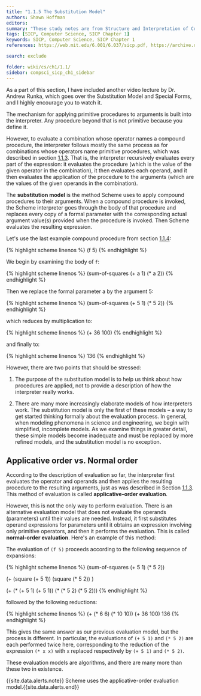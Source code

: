 ```yaml
---
title: "1.1.5 The Substitution Model"
authors: Shawn Hoffman
editors: 
summary: "These study notes are from Structure and Interpretation of Computer Programs - 2nd Edition (MIT Electrical Engineering and Computer Science) by Abelson, H. and Sussman, G."
tags: [SICP, Computer Science, SICP Chapter 1]
keywords: SICP, Computer Science, SICP Chapter 1
references: https://web.mit.edu/6.001/6.037/sicp.pdf, https://archive.org/details/ucberkeley_webcast_l28HAzKy0N8, https://youtu.be/z3BGkwjCeZw, https://youtu.be/FV02zkWmpUw

search: exclude

folder: wiki/cs/ch1/1.1/
sidebar: compsci_sicp_ch1_sidebar
---
```


As a part of this section, I have included another video lecture by Dr. Andrew Runka, which goes over the Substitution Model and Special Forms, and I highly encourage you to watch it.

The mechanism for applying primitive procedures to arguments is built into the interpreter. Any procedure beyond that is not primitive because you define it.

However, to evaluate a combination whose operator names a compound procedure, the interpreter follows mostly the same process as for combinations whose operators name primitive procedures, which was described in section [1.1.3](/wiki/cs/sicp/ch1/1.1/evaluating_combinations/). That is, the interpreter recursively evaluates every part of the expression: it evaluates the procedure (which is the value of the given operator in the combination), it then evaluates each operand, and it then evaluates the application of the procedure to the arguments (which are the values of the given operands in the combination).

The **substitution model** is the method Scheme uses to apply compound procedures to their arguments. When a compound procedure is invoked, the Scheme interpreter goes through the body of that procedure and replaces every copy of a formal parameter with the corresponding actual argument value(s) provided when the procedure is invoked. Then Scheme evaluates the resulting expression.

Let's use the last example compound procedure from section [1.1.4](/wiki/cs/sicp/ch1/1.1/compound_procedures/):

{% highlight scheme linenos %}
(f 5)
{% endhighlight %}

We begin by examining the body of `f`:

{% highlight scheme linenos %}
(sum-of-squares (+ a 1) (* a 2))
{% endhighlight %}

Then we replace the formal parameter a by the argument 5:

{% highlight scheme linenos %}
(sum-of-squares (+ 5 1) (* 5 2))
{% endhighlight %}

which reduces by multiplication to:

{% highlight scheme linenos %}
(+ 36 100)
{% endhighlight %}

and finally to:

{% highlight scheme linenos %}
136
{% endhighlight %}

However, there are two points that should be stressed:

1. The purpose of the substitution model is to help us think about how procedures are applied, not to provide a description of how the interpreter really works.

2. There are many more increasingly elaborate models of how interpreters work. The substitution model is only the first of these models – a way to get started thinking formally about the evaluation process. In general, when modeling phenomena in science and engineering, we begin with simplified, incomplete models. As we examine things in greater detail, these simple models become inadequate and must be replaced by more refined models, and the substitution model is no exception.

## Applicative order vs. Normal order

According to the description of evaluation so far, the interpreter first evaluates the operator and operands and then applies the resulting procedure to the resulting arguments, just as was described in Section [1.1.3](/wiki/cs/sicp/ch1/1.1/evaluating_combinations/). This method of evaluation is called **applicative-order evaluation**.

However, this is not the only way to perform evaluation. There is an alternative evaluation model that does not evaluate the operands (parameters) until their values are needed. Instead, it first substitutes operand expressions for parameters until it obtains an expression involving only primitive operators, and then it performs the evaluation. This is called **normal-order evaluation**. Here's an example of this method:

The evaluation of `(f 5)` proceeds according to the following sequence of expansions:

{% highlight scheme linenos %}
(sum-of-squares (+ 5 1) (* 5 2))

(+    (square (+ 5 1))      (square (* 5 2))   )

(+    (* (+ 5 1) (+ 5 1))   (* (* 5 2) (* 5 2)))
{% endhighlight %}

followed by the following reductions:

{% highlight scheme linenos %}
(+    (* 6 6)       (* 10 10))
            (+ 36 100)
                136
{% endhighlight %}

This gives the same answer as our previous evaluation model, but the process is different. In particular, the evaluations of `(+ 5 1)` and `(* 5 2)` are each performed twice here, corresponding to the reduction of the expression `(* x x)` with `x` replaced respectively by `(+ 5 1)` and `(* 5 2)`.

These evaluation models are algorithms, and there are many more than these two in existence.

{{site.data.alerts.note}} Scheme uses the applicative-order evaluation model.{{site.data.alerts.end}}
